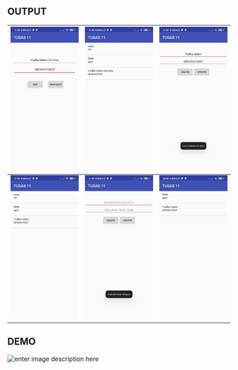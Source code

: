 ## OUTPUT

| ![enter image description here](https://github.com/yudhaislamisulistya/android_crud_sqlite_java/blob/master/1.jpeg?raw=true) | ![enter image description here](https://github.com/yudhaislamisulistya/android_crud_sqlite_java/blob/master/2.jpeg?raw=true) | ![enter image description here](https://github.com/yudhaislamisulistya/android_crud_sqlite_java/blob/master/3.jpeg?raw=true) |
|--|--|--|
| ![enter image description here](https://github.com/yudhaislamisulistya/android_crud_sqlite_java/blob/master/4.jpeg?raw=true) | ![enter image description here](https://github.com/yudhaislamisulistya/android_crud_sqlite_java/blob/master/5.jpeg?raw=true) | ![enter image description here](https://github.com/yudhaislamisulistya/android_crud_sqlite_java/blob/master/6.jpeg?raw=true) |

## DEMO
![enter image description here](https://im6.ezgif.com/tmp/ezgif-6-e5c5353239f5.gif)
